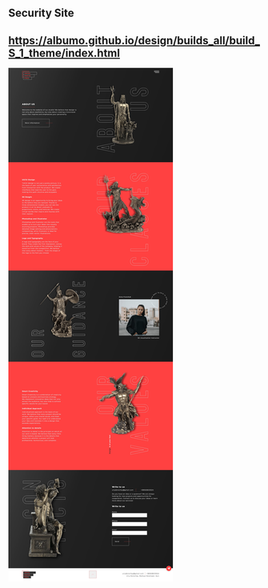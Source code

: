 ## Security Site
## https://albumo.github.io/design/builds_all/build_S_1_theme/index.html
![Img project](./image/image.jpg)